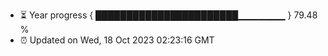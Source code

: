 - ⏳ Year progress { ███████████████████████▁▁▁▁▁▁▁ } 79.48 %
- ⏰ Updated on Wed, 18 Oct 2023 02:23:16 GMT

